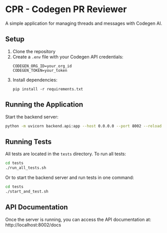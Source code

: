 # CPR - Codegen PR Reviewer

A simple application for managing threads and messages with Codegen AI.

## Setup

1. Clone the repository
2. Create a `.env` file with your Codegen API credentials:
   ```
   CODEGEN_ORG_ID=your_org_id
   CODEGEN_TOKEN=your_token
   ```
3. Install dependencies:
   ```
   pip install -r requirements.txt
   ```

## Running the Application

Start the backend server:

```bash
python -m uvicorn backend.api:app --host 0.0.0.0 --port 8002 --reload
```

## Running Tests

All tests are located in the `tests` directory. To run all tests:

```bash
cd tests
./run_all_tests.sh
```

Or to start the backend server and run tests in one command:

```bash
cd tests
./start_and_test.sh
```

## API Documentation

Once the server is running, you can access the API documentation at:
http://localhost:8002/docs

